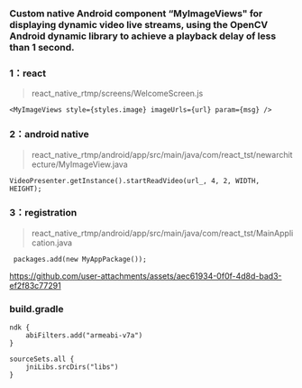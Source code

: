 


### Custom native Android component “MyImageViews" for displaying dynamic video live streams, using the OpenCV Android dynamic library to achieve a playback delay of less than 1 second.

### 1：react 
> react_native_rtmp/screens/WelcomeScreen.js
```
<MyImageViews style={styles.image} imageUrls={url} param={msg} />
```
### 2：android native
> react_native_rtmp/android/app/src/main/java/com/react_tst/newarchitecture/MyImageView.java
```
VideoPresenter.getInstance().startReadVideo(url_, 4, 2, WIDTH, HEIGHT);
```

### 3：registration
> react_native_rtmp/android/app/src/main/java/com/react_tst/MainApplication.java
```
 packages.add(new MyAppPackage());
```

https://github.com/user-attachments/assets/aec61934-0f0f-4d8d-bad3-ef2f83c77291

### build.gradle
```
ndk {
    abiFilters.add("armeabi-v7a")
}
```
```
sourceSets.all {
    jniLibs.srcDirs("libs")
}
```
